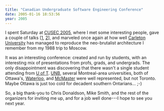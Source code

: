 ```yaml
---
title: "Canadian Undergraduate Software Engineering Conference"
date: 2005-01-16 18:53:56
year: 2005
---
```

I spent Saturday at <a href="http://2005.cusec.ca">CUSEC 2005</a>, where I met some interesting people, gave a couple of talks [<a href="http://pyre.third-bit.com/lectures/cusec-2005-dev.pdf">1</a>, <a href="http://pyre.third-bit.com/lectures/cusec-2005-cvs.pdf">2</a>], and marveled once again at how well <a href="http://www.carleton.ca">Carleton University</a> has managed to reproduce the neo-brutalist architecture I remember from my 1988 trip to Moscow.

It was an interesting conference: created and run by students, with an interesting mix of presentations from profs, grads, and undergrads. The only disappointment was discovering that there wasn't a single student attending from <a href="http://www.cs.utoronto.ca">U of T</a>.  <a href="http://www.cs.unb.ca">UNB</a>, several Montreal-area universities, both of Ottawa's, <a href="http://www.cs.uwaterloo.ca">Waterloo</a>, and <a href="http://www.cas.mcmaster.ca/cas/">McMaster</a> were well represented, but not Toronto.  Maybe Ottawa is just too cold for decadent southern Ontarians... ;-)

So, a big thank-you to Chris Donaldson, Mike Smith, and the rest of the organizers for inviting me up, and for a job well done---I hope to see you next year.
